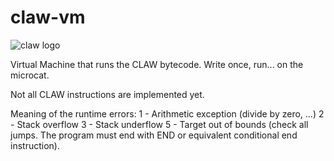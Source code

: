 # claw-vm
![claw logo](http://s.lowendshare.com/7/1440283862.613.clawchip_huge%20[111240].png)

Virtual Machine that runs the CLAW bytecode. Write once, run... on the microcat.

Not all CLAW instructions are implemented yet.

Meaning of the runtime errors:
1 - Arithmetic exception (divide by zero, ...)
2 - Stack overflow
3 - Stack underflow
5 - Target out of bounds (check all jumps. The program must end with END or equivalent conditional end instruction).
